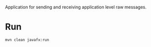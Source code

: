 Application for sending and receiving application level raw messages.

# Run

```
mvn clean javafx:run
```